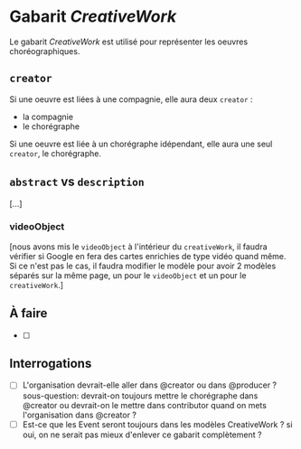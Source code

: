 # Gabarit _CreativeWork_

Le gabarit _CreativeWork_ est utilisé pour représenter les oeuvres choréographiques.

## `creator`

Si une oeuvre est liées à une compagnie, elle aura deux `creator` :
- la compagnie
- le chorégraphe

Si une oeuvre est liée à un chorégraphe idépendant, elle aura une seul `creator`, le chorégraphe.

## `abstract` vs `description`

\[...]

### videoObject

\[nous avons mis le `videoObject` à l'intérieur du `creativeWork`, il faudra vérifier si Google en fera des cartes enrichies de type vidéo quand même. Si ce n'est pas le cas, il faudra modifier le modèle pour avoir 2 modèles séparés sur la même page, un pour le `videoObject` et un pour le `creativeWork`.]

## À faire
- [ ] 

## Interrogations
- [ ] L'organisation devrait-elle aller dans @creator ou dans @producer ? sous-question: devrait-on toujours mettre le chorégraphe dans @creator ou devrait-on le mettre dans contributor quand on mets l'organisation dans @creator ?
- [ ] Est-ce que les Event seront toujours dans les modèles CreativeWork ? si oui, on ne serait pas mieux d'enlever ce gabarit complètement ?
